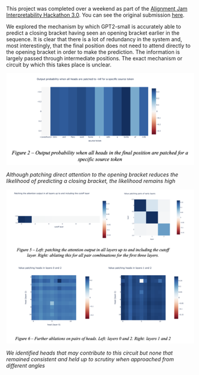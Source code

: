 This project was completed over a weekend as part of the [Alignment Jam Interpretability Hackathon 3.0](https://alignmentjam.com/jam/interpretability). You can see the original submission [here](https://alignmentjam.com/project/who-cares-about-brackets).

We explored the mechanism by which GPT2-small is accurately able to predict a closing bracket having seen an opening bracket earlier in the sequence. It is clear that there is a lot of redundancy in the system and, most interestingly, that the final position does not need to attend directly to the opening bracket in order to make the prediction. The information is largely passed through intermediate positions. The exact mechanism or circuit by which this takes place is unclear.

![fig 1](https://github.com/theoclark/brackets/blob/main/fig1.png)

*Although patching direct attention to the opening bracket reduces the likelihood of predicting a closing bracket, the likelihood remains high*

![fig 2](https://github.com/theoclark/brackets/blob/main/fig2.png)

*We identified heads that may contribute to this circuit but none that remained consistent and held up to scrutiny when approached from different angles*

